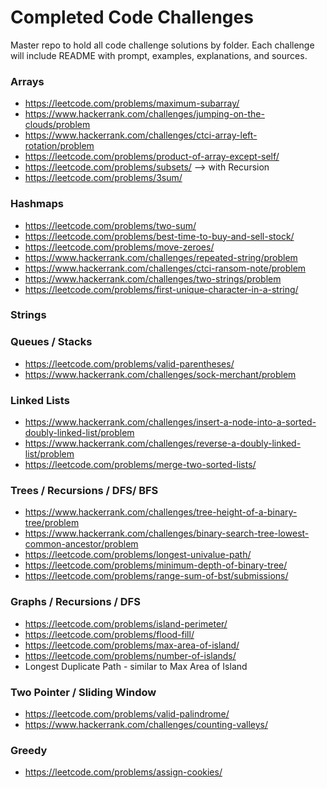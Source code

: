 # Completed Code Challenges
Master repo to hold all code challenge solutions by folder. Each challenge will include README with prompt, examples, explanations, and sources. 

### Arrays
* https://leetcode.com/problems/maximum-subarray/
* https://www.hackerrank.com/challenges/jumping-on-the-clouds/problem
* https://www.hackerrank.com/challenges/ctci-array-left-rotation/problem
* https://leetcode.com/problems/product-of-array-except-self/
* https://leetcode.com/problems/subsets/ --> with Recursion
* https://leetcode.com/problems/3sum/

### Hashmaps
* https://leetcode.com/problems/two-sum/
* https://leetcode.com/problems/best-time-to-buy-and-sell-stock/
* https://leetcode.com/problems/move-zeroes/
* https://www.hackerrank.com/challenges/repeated-string/problem
* https://www.hackerrank.com/challenges/ctci-ransom-note/problem
* https://www.hackerrank.com/challenges/two-strings/problem
* https://leetcode.com/problems/first-unique-character-in-a-string/

### Strings


### Queues / Stacks
* https://leetcode.com/problems/valid-parentheses/
* https://www.hackerrank.com/challenges/sock-merchant/problem

### Linked Lists
* https://www.hackerrank.com/challenges/insert-a-node-into-a-sorted-doubly-linked-list/problem
* https://www.hackerrank.com/challenges/reverse-a-doubly-linked-list/problem
* https://leetcode.com/problems/merge-two-sorted-lists/

### Trees / Recursions / DFS/ BFS
* https://www.hackerrank.com/challenges/tree-height-of-a-binary-tree/problem
* https://www.hackerrank.com/challenges/binary-search-tree-lowest-common-ancestor/problem
* https://leetcode.com/problems/longest-univalue-path/
* https://leetcode.com/problems/minimum-depth-of-binary-tree/
* https://leetcode.com/problems/range-sum-of-bst/submissions/

### Graphs / Recursions / DFS 
* https://leetcode.com/problems/island-perimeter/
* https://leetcode.com/problems/flood-fill/
* https://leetcode.com/problems/max-area-of-island/
* https://leetcode.com/problems/number-of-islands/
* Longest Duplicate Path - similar to Max Area of Island

### Two Pointer / Sliding Window
* https://leetcode.com/problems/valid-palindrome/
* https://www.hackerrank.com/challenges/counting-valleys/

### Greedy
* https://leetcode.com/problems/assign-cookies/

